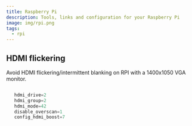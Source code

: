 ```yaml
---
title: Raspberry Pi
description: Tools, links and configuration for your Raspberry Pi
image: img/rpi.png
tags:
  - rpi
---
```


## HDMI flickering

Avoid HDMI flickering/intermittent blanking on RPI with a 1400x1050 VGA monitor.

```python

   hdmi_drive=2
   hdmi_group=2
   hdmi_mode=42
   disable_overscan=1
   config_hdmi_boost=7
```
